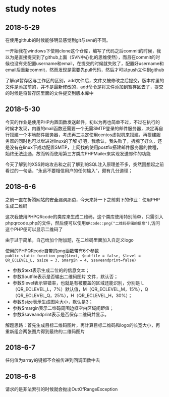 # study notes

2018-5-29
------

在使用github的时候能够明显感觉到git与svn的不同。

一开始我在windows下使用clone这个仓库，编写了代码之后commit的时候，我以为是直接提交到了github上面（SVN中心化的思维使然），而且在commit的时候也没有先配置username和email，在提交的时候就失败了，配置好username和email后重新commit，然而发现是需要先pull代码，然后才可以push文件到github  

了解git暂存区与工作区的区别，add文件后，文件又被修改之后提交，版本库里的文件是添加前的，并不是最新修改的，add命令是将文件添加到暂存区去了，提交的时候是将暂存区里面的文件提交到版本库中


2018-5-30
----

今天的作业是使用PHP内置函数发送邮件，初以为再也简单不过，不过在执行的时候才发现，内置的mail函数还需要一个无需SMTP登录的邮件服务器，决定再自行搭建一个本地邮件服务器，考虑再三决定使用centos虚拟机来搭建，再搭建服务器的同时也可以增进对linux的了解
好吧，我承认，我失败了，折腾了好久，还是没有在linux下成功配置SMTP，上网找的使用postfix搭建邮件服务器的教程，始终无法连通，故而转而使用第三方类库PHPMailer来实现发送邮件的功能

今天了解到的XSS跨站攻击和之前了解到的SQL注入原理差不多，突然回想起之前看过的一句话，“永远不要相信用户的任何输入”，颇有几分道理；


2018-6-6
-------

之前一直在折腾网站的安全漏洞那边，今天来补一下之前剩下的作业：使用PHP生成二维码  

这次我使用PHPQRcode的类库来生成二维码，这个类库使用特别简单，只需引入phpqrcode.php的文件，然后便可以使用`QRcode::png("二维码存储的信息")`,访问这个PHP便可以显示二维码了

由于过于简单，自己给加个附加题，在二维码里面加入自定义logo

使用的PHPQRcode自带的png函数带有6个参数  
`public static function png($text, $outfile = false, $level = QR_ECLEVEL_L, $size = 3, $margin = 4, $saveandprint=false)`  
* 参数$text表示生成二位的的信息文本；
* 参数$outfile表示是否输出二维码图片 文件，默认否；
* 参数$level表示容错率，也就是有被覆盖的区域还能识别，分别是 L（QR_ECLEVEL_L，7%）默认值，M（QR_ECLEVEL_M，15%），Q（QR_ECLEVEL_Q，25%），H（QR_ECLEVEL_H，30%）； 
* 参数$size表示生成图片大小，默认是3；
* 参数$margin表示二维码周围边框空白区域间距值；
* 参数$saveandprint表示是否保存二维码并显示。

解题思路：首先生成目标二维码图片，再计算目标二维码和logo的长宽大小，再重新组合两张图片得到最终的二维码图片


2018-6-7
------
任何值为array的键都不会被传递到回调函数中去

2018-6-8
-----
请求的是非法索引的时候就会抛出OutOfRangeException
